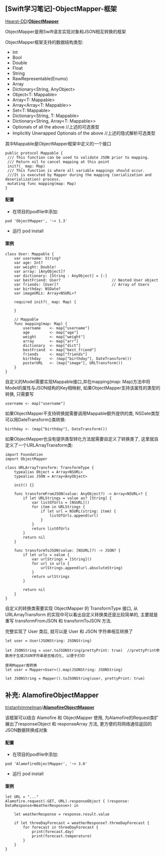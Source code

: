 ## [Swift学习笔记]-ObjectMapper-框架
<!--more-->
[Hearst-DD](https://github.com/Hearst-DD)/**[ObjectMapper](https://github.com/Hearst-DD/ObjectMapper)**

ObjectMapper是用Swift语言实现对象和JSON相互转换的框架

ObjectMapper框架支持的数据结构类型:
* Int
* Bool
* Double
* Float
* String
* RawRepresentable(Enums)
* Array<AnyObject>
* Dictionary<String, AnyObject>
* Object<T: Mappable>
* Array<T: Mappable>
* Array<Array<T: Mappable>>
* Set<T: Mappable>
* Dictionary<String, T: Mappable>
* Dictionary<String, Array<T: Mappable>>
* Optionals of all the above //上述的可选类型
* Implicitly Unwrapped Optionals of the above  //上述的隐式解析可选类型

其中Mappable是ObjectMapper框架中定义的一个接口
```
public protocol Mappable {
 /// This function can be used to validate JSON prior to mapping.
 /// Return nil to cancel mapping at this point
 init?(_ map: Map)
 /// This function is where all variable mappings should occur. 
 ///It is executed by Mapper during the mapping (serialization and deserialization) process.
 mutating func mapping(map: Map)
}
```

#### 配置
* 在项目的podfile中添加:
```
pod 'ObjectMapper', '~> 1.3'
```

* 运行 pod install

#### 案例
```
class User: Mappable {
    var username: String?
    var age: Int?
    var weight: Double!
    var array: [AnyObject]?
    var dictionary: [String : AnyObject] = [:]
    var bestFriend: User?                       // Nested User object
    var friends: [User]?                        // Array of Users
    var birthday: NSDate?
    var imageURLs: Array<NSURL>?

    required init?(_ map: Map) {

    }

    // Mappable
    func mapping(map: Map) {
        username    <- map["username"]
        age         <- map["age"]
        weight      <- map["weight"]
        array       <- map["arr"]
        dictionary  <- map["dict"]
        bestFriend  <- map["best_friend"]
        friends     <- map["friends"]
        birthday    <- (map["birthday"], DateTransform())
        posterURL   <- (map["image"], URLTransform())
    }
}
```
自定义的Model需要实现Mappable接口,并在mapping(map: Map)方法中将Model的属性与JSON结构的Key相映射, 如果ObjectMapper支持该属性的类型的转换, 只需要写 
```
username <- map["username"]
```
如果ObjectMapper不支持转换就需要调用Mappable额外提供的类, NSDate类型可以用DateTransform()类转换:
```
birthday <- (map["birthday"], DateTransform())
```
如果ObjectMapper也没有提供类型转化方法就需要自定义了转换类了, 这里就自定义了一个URLArrayTransform类:
```
import Foundation
import ObjectMapper

class URLArrayTransform: TransformType {
    typealias Object = Array<NSURL>
    typealias JSON = Array<AnyObject>
    
    init() {}
    
    func transformFromJSON(value: AnyObject?) -> Array<NSURL>? {
        if let URLStrings = value as? [String] {
            var listOfUrls = [NSURL]()
            for item in URLStrings {
                if let url = NSURL(string: item) {
                    listOfUrls.append(url)
                }
            }
            return listOfUrls
        }
        return nil
    }
    
    func transformToJSON(value: [NSURL]?) -> JSON? {
        if let urls = value {
            var urlStrings = [String]()
            for url in urls {
                urlStrings.append(url.absoluteString)
            }
            return urlStrings
        }
        
        return nil
    }
}
```
自定义的转换类需要实现 ObjectMapper 的 TransformType 接口, 从 URLArrayTransform 的实现中可以看出自定义转换类还是比较简单的, 主要就是重写 transformFromJSON 和 transformToJSON 方法.

完整实现了 User 类后, 就可以是 User 和 JSON 字符串相互转换了

```
let user = User(JSONString: JSONString)

let JSONString = user.toJSONString(prettyPrint: true)  //prettyPrint参数用于生成JSON字符串是否格式化, 以便于打印

使用Mapper类转换
let user = Mapper<User>().map(JSONString: JSONString)

let JSONString = Mapper().toJSONString(user, prettyPrint: true)
```

## 补充: AlamofireObjectMapper

[tristanhimmelman](https://github.com/tristanhimmelman)/**[AlamofireObjectMapper](https://github.com/tristanhimmelman/AlamofireObjectMapper)**

该框架可以结合 Alamofire 和 ObjectMapper 使用, 为Alamofire的Request类扩展出了responseObject 和 responseArray 方法, 更方便的将网络通信返回的JSON数据转换成对象
#### 配置
* 在项目的podfile中添加:
```
pod 'AlamofireObjectMapper', '~> 3.0'
```
* 运行 pod install

#### 案例
```
let URL = "..."
Alamofire.request(.GET, URL).responseObject { (response: DataResponse<WeatherResponse>) in

    let weatherResponse = response.result.value

    if let threeDayForecast = weatherResponse?.threeDayForecast {
        for forecast in threeDayForecast {
            print(forecast.day)
            print(forecast.temperature)           
        }
    }
}
```
